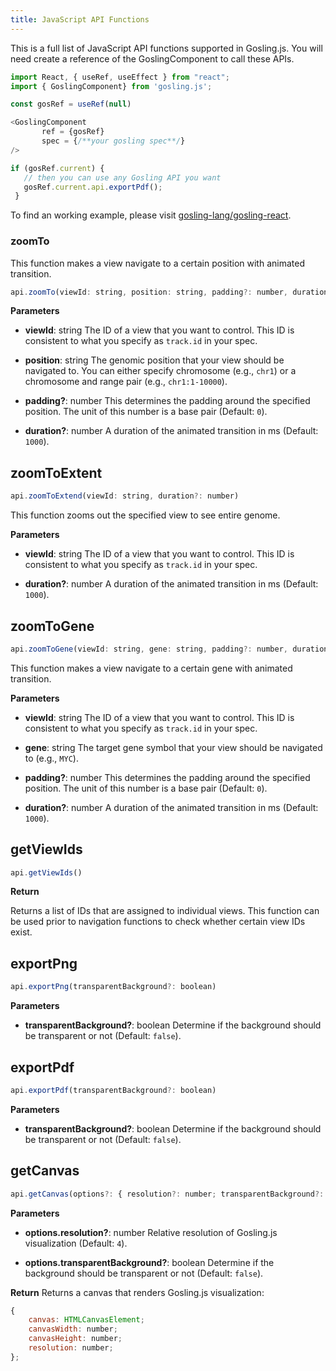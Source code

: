 ```yaml
---
title: JavaScript API Functions
---
```


This is a full list of JavaScript API functions supported in Gosling.js. 
You will need create a reference of the GoslingComponent to call these APIs.
```javascript
import React, { useRef, useEffect } from "react";
import { GoslingComponent} from 'gosling.js';

const gosRef = useRef(null)

<GoslingComponent
       ref = {gosRef}
       spec = {/**your gosling spec**/}
/>

if (gosRef.current) {
   // then you can use any Gosling API you want
   gosRef.current.api.exportPdf();
 }
```

To find an working example, please visit [gosling-lang/gosling-react](https://github.com/gosling-lang/gosling-react).

### zoomTo

This function makes a view navigate to a certain position with animated transition.

```javascript
api.zoomTo(viewId: string, position: string, padding?: number, duration?: number)
```

**Parameters**

- **viewId**: string
The ID of a view that you want to control. This ID is consistent to what you specify as `track.id` in your spec.

- **position**: string
The genomic position that your view should be navigated to. You can either specify chromosome (e.g., `chr1`) or a chromosome and range pair (e.g., `chr1:1-10000`).

- **padding?**: number
This determines the padding around the specified position. The unit of this number is a base pair (Default: `0`).

- **duration?**: number
A duration of the animated transition in ms (Default: `1000`).

## zoomToExtent 
```javascript
api.zoomToExtend(viewId: string, duration?: number)
```

This function zooms out the specified view to see entire genome.

**Parameters**

- **viewId**: string
The ID of a view that you want to control. This ID is consistent to what you specify as `track.id` in your spec.

- **duration?**: number
A duration of the animated transition in ms (Default: `1000`).


## zoomToGene 
```javascript
api.zoomToGene(viewId: string, gene: string, padding?: number, duration?: number)
```
This function makes a view navigate to a certain gene with animated transition.

**Parameters**

- **viewId**: string
The ID of a view that you want to control. This ID is consistent to what you specify as `track.id` in your spec.

- **gene**: string
The target gene symbol that your view should be navigated to (e.g., `MYC`).

- **padding?**: number
This determines the padding around the specified position. The unit of this number is a base pair (Default: `0`).

- **duration?**: number
A duration of the animated transition in ms (Default: `1000`).

## getViewIds 
```javascript
api.getViewIds()
```

**Return**

Returns a list of IDs that are assigned to individual views. 
This function can be used prior to navigation functions to check whether certain view IDs exist.

## exportPng 
```javascript
api.exportPng(transparentBackground?: boolean)
```

**Parameters**

- **transparentBackground?**: boolean
Determine if the background should be transparent or not (Default: `false`).

## exportPdf 
```javascript
api.exportPdf(transparentBackground?: boolean)
```

**Parameters**

- **transparentBackground?**: boolean
Determine if the background should be transparent or not (Default: `false`).


## getCanvas
```javascript
api.getCanvas(options?: { resolution?: number; transparentBackground?: boolean })
```

**Parameters**


- **options.resolution?**: number
Relative resolution of Gosling.js visualization (Default: `4`).

- **options.transparentBackground?**: boolean
Determine if the background should be transparent or not (Default: `false`).

**Return**
Returns a canvas that renders Gosling.js visualization:
```javascript
{
    canvas: HTMLCanvasElement;
    canvasWidth: number;
    canvasHeight: number;
    resolution: number;
};
```

